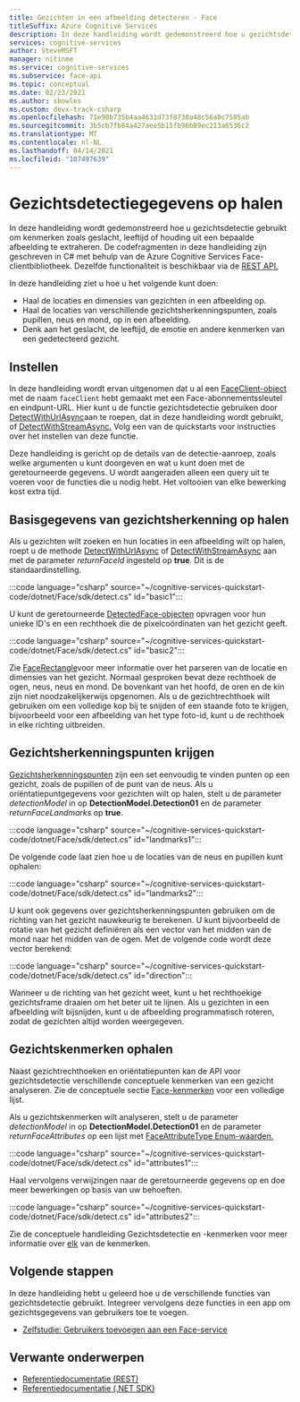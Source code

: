 ```yaml
---
title: Gezichten in een afbeelding detecteren - Face
titleSuffix: Azure Cognitive Services
description: In deze handleiding wordt gedemonstreerd hoe u gezichtsdetectie gebruikt om kenmerken zoals geslacht, leeftijd of houding uit een bepaalde afbeelding te extraheren.
services: cognitive-services
author: SteveMSFT
manager: nitinme
ms.service: cognitive-services
ms.subservice: face-api
ms.topic: conceptual
ms.date: 02/23/2021
ms.author: sbowles
ms.custom: devx-track-csharp
ms.openlocfilehash: 71e98b735b4aa4631d73f8730a48c56a8c7585ab
ms.sourcegitcommit: 3b5cb7fb84a427aee5b15fb96b89ec213a6536c2
ms.translationtype: MT
ms.contentlocale: nl-NL
ms.lasthandoff: 04/14/2021
ms.locfileid: "107497639"
---
```

# <a name="get-face-detection-data"></a>Gezichtsdetectiegegevens op halen

In deze handleiding wordt gedemonstreerd hoe u gezichtsdetectie gebruikt om kenmerken zoals geslacht, leeftijd of houding uit een bepaalde afbeelding te extraheren. De codefragmenten in deze handleiding zijn geschreven in C# met behulp van de Azure Cognitive Services Face-clientbibliotheek. Dezelfde functionaliteit is beschikbaar via de [REST API.](https://westus.dev.cognitive.microsoft.com/docs/services/563879b61984550e40cbbe8d/operations/563879b61984550f30395236)

In deze handleiding ziet u hoe u het volgende kunt doen:

- Haal de locaties en dimensies van gezichten in een afbeelding op.
- Haal de locaties van verschillende gezichtsherkenningspunten, zoals pupillen, neus en mond, op in een afbeelding.
- Denk aan het geslacht, de leeftijd, de emotie en andere kenmerken van een gedetecteerd gezicht.

## <a name="setup"></a>Instellen

In deze handleiding wordt ervan uitgenomen dat u al een [FaceClient-object](/dotnet/api/microsoft.azure.cognitiveservices.vision.face.faceclient) met de naam `faceClient` hebt gemaakt met een Face-abonnementssleutel en eindpunt-URL. Hier kunt u de functie gezichtsdetectie gebruiken door [DetectWithUrlAsync](/dotnet/api/microsoft.azure.cognitiveservices.vision.face.faceoperationsextensions.detectwithurlasync)aan te roepen, dat in deze handleiding wordt gebruikt, of [DetectWithStreamAsync.](/dotnet/api/microsoft.azure.cognitiveservices.vision.face.faceoperationsextensions.detectwithstreamasync) Volg een van de quickstarts voor instructies over het instellen van deze functie.

Deze handleiding is gericht op de details van de detectie-aanroep, zoals welke argumenten u kunt doorgeven en wat u kunt doen met de geretourneerde gegevens. U wordt aangeraden alleen een query uit te voeren voor de functies die u nodig hebt. Het voltooien van elke bewerking kost extra tijd.

## <a name="get-basic-face-data"></a>Basisgegevens van gezichtsherkenning op halen

Als u gezichten wilt zoeken en hun locaties in een afbeelding wilt op halen, roept u de methode [DetectWithUrlAsync](/dotnet/api/microsoft.azure.cognitiveservices.vision.face.faceoperationsextensions.detectwithurlasync) of [DetectWithStreamAsync](/dotnet/api/microsoft.azure.cognitiveservices.vision.face.faceoperationsextensions.detectwithstreamasync) aan met de parameter _returnFaceId_ ingesteld op **true**. Dit is de standaardinstelling.

:::code language="csharp" source="~/cognitive-services-quickstart-code/dotnet/Face/sdk/detect.cs" id="basic1":::

U kunt de geretourneerde [DetectedFace-objecten](/dotnet/api/microsoft.azure.cognitiveservices.vision.face.models.detectedface) opvragen voor hun unieke ID's en een rechthoek die de pixelcoördinaten van het gezicht geeft.

:::code language="csharp" source="~/cognitive-services-quickstart-code/dotnet/Face/sdk/detect.cs" id="basic2":::

Zie [FaceRectangle](/dotnet/api/microsoft.azure.cognitiveservices.vision.face.models.facerectangle)voor meer informatie over het parseren van de locatie en dimensies van het gezicht. Normaal gesproken bevat deze rechthoek de ogen, neus, neus en mond. De bovenkant van het hoofd, de oren en de kin zijn niet noodzakelijkerwijs opgenomen. Als u de gezichtrechthoek wilt gebruiken om een volledige kop bij te snijden of een staande foto te krijgen, bijvoorbeeld voor een afbeelding van het type foto-id, kunt u de rechthoek in elke richting uitbreiden.

## <a name="get-face-landmarks"></a>Gezichtsherkenningspunten krijgen

[Gezichtsherkenningspunten](../concepts/face-detection.md#face-landmarks) zijn een set eenvoudig te vinden punten op een gezicht, zoals de pupillen of de punt van de neus. Als u oriëntatiepuntgegevens voor gezichten wilt op halen, stelt u de parameter _detectionModel_ in op **DetectionModel.Detection01** en de parameter _returnFaceLandmarks_ op **true**.

:::code language="csharp" source="~/cognitive-services-quickstart-code/dotnet/Face/sdk/detect.cs" id="landmarks1":::

De volgende code laat zien hoe u de locaties van de neus en pupillen kunt ophalen:

:::code language="csharp" source="~/cognitive-services-quickstart-code/dotnet/Face/sdk/detect.cs" id="landmarks2":::

U kunt ook gegevens over gezichtsherkenningspunten gebruiken om de richting van het gezicht nauwkeurig te berekenen. U kunt bijvoorbeeld de rotatie van het gezicht definiëren als een vector van het midden van de mond naar het midden van de ogen. Met de volgende code wordt deze vector berekend:

:::code language="csharp" source="~/cognitive-services-quickstart-code/dotnet/Face/sdk/detect.cs" id="direction":::

Wanneer u de richting van het gezicht weet, kunt u het rechthoekige gezichtsframe draaien om het beter uit te lijnen. Als u gezichten in een afbeelding wilt bijsnijden, kunt u de afbeelding programmatisch roteren, zodat de gezichten altijd worden weergegeven.

## <a name="get-face-attributes"></a>Gezichtskenmerken ophalen

Naast gezichtrechthoeken en oriëntatiepunten kan de API voor gezichtsdetectie verschillende conceptuele kenmerken van een gezicht analyseren. Zie de conceptuele sectie [Face-kenmerken](../concepts/face-detection.md#attributes) voor een volledige lijst.

Als u gezichtskenmerken wilt analyseren, stelt u de parameter _detectionModel_ in op **DetectionModel.Detection01** en de parameter _returnFaceAttributes_ op een lijst met [FaceAttributeType Enum-waarden.](/dotnet/api/microsoft.azure.cognitiveservices.vision.face.models.faceattributetype)

:::code language="csharp" source="~/cognitive-services-quickstart-code/dotnet/Face/sdk/detect.cs" id="attributes1":::

Haal vervolgens verwijzingen naar de geretourneerde gegevens op en doe meer bewerkingen op basis van uw behoeften.

:::code language="csharp" source="~/cognitive-services-quickstart-code/dotnet/Face/sdk/detect.cs" id="attributes2":::

Zie de conceptuele handleiding Gezichtsdetectie en -kenmerken voor meer informatie over [elk](../concepts/face-detection.md) van de kenmerken.

## <a name="next-steps"></a>Volgende stappen

In deze handleiding hebt u geleerd hoe u de verschillende functies van gezichtsdetectie gebruikt. Integreer vervolgens deze functies in een app om gezichtsgegevens van gebruikers toe te voegen.

- [Zelfstudie: Gebruikers toevoegen aan een Face-service](../enrollment-overview.md)

## <a name="related-topics"></a>Verwante onderwerpen

- [Referentiedocumentatie (REST)](https://westus.dev.cognitive.microsoft.com/docs/services/563879b61984550e40cbbe8d/operations/563879b61984550f30395236)
- [Referentiedocumentatie (.NET SDK)](/dotnet/api/overview/azure/cognitiveservices/client/faceapi)
